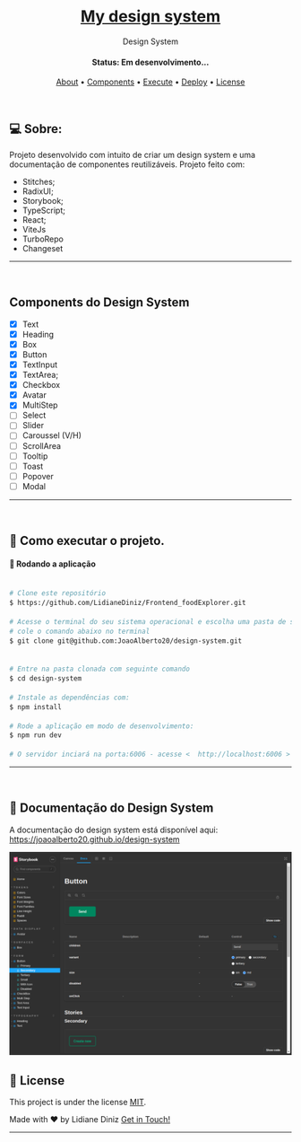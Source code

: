 <h1 align="center">
    <a href="#"> My design system </a>
</h1>

<p align="center"> Design System  </p>

<h4 align="center"> 
	 Status: Em desenvolvimento...
</h4>

<p align="center">
 <a href="#about">About</a> •
 <a href="#components">Components</a> •
 <a href="#execute">Execute</a> • 
 <a href="#deploy">Deploy</a> • 
 <a href="#license">License</a>
</p>

<br />
<div id="about" />

## 💻 Sobre:

Projeto desenvolvido com intuito de criar um design system e uma documentação de componentes reutilizáveis. Projeto feito com:

- Stitches;
- RadixUI;
- Storybook;
- TypeScript;
- React;
- ViteJs
- TurboRepo
- Changeset

---

<br />
<div id="components" />

## Components do Design System

- [x] Text
- [x] Heading
- [x] Box
- [x] Button
- [x] TextInput
- [x] TextArea;
- [x] Checkbox
- [x] Avatar
- [x] MultiStep
- [ ] Select
- [ ] Slider
- [ ] Caroussel (V/H)
- [ ] ScrollArea
- [ ] Tooltip
- [ ] Toast
- [ ] Popover
- [ ] Modal

---

<br />
<div id="execute" />

## 🚀 Como executar o projeto.

#### 🎲 Rodando a aplicação 

```bash

# Clone este repositório
$ https://github.com/LidianeDiniz/Frontend_foodExplorer.git

# Acesse o terminal do seu sistema operacional e escolha uma pasta de sua preferencia
# cole o comando abaixo no terminal
$ git clone git@github.com:JoaoAlberto20/design-system.git


# Entre na pasta clonada com seguinte comando 
$ cd design-system

# Instale as dependências com:
$ npm install

# Rode a aplicação em modo de desenvolvimento:
$ npm run dev

# O servidor inciará na porta:6006 - acesse <  http://localhost:6006 >

```
---

<br />
<div id="deploy" />

## 🎨 Documentação do Design System

A documentação do design system está disponível aqui:  https://joaoalberto20.github.io/design-system

<a href="https://joaoalberto20.github.io/design-system">
  <img alt="Made by João Alberto" src="./designSystem.png">
</a>

<br />
<div id="license" />

## 📝 License

This project is under the license [MIT](./LICENSE).

Made with ❤️ by Lidiane Diniz  [Get in Touch!](https://www.linkedin.com/in/lidiane-cristina-diniz)

---